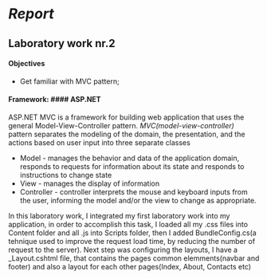 # *Report*
## Laboratory work nr.2

#### Objectives ####
* Get familiar with MVC pattern;
#### Framework: #### ASP.NET
ASP.NET MVC is a framework for building web application that uses the general Model-View-Controller pattern.
*MVC(model-view-controller)* pattern separates the modeling of the domain, the presentation, and the actions based on user input into three separate classes
* Model - manages the behavior and data of the application domain, responds to requests for information about its state and responds to instructions to change state  
* View - manages the display of information  
* Controller - controller interprets the mouse and keyboard inputs from the user, informing the model and/or the view to change as appropriate.

In this laboratory work, I integrated my first laboratory work into my application, in order to accomplish this task, I loaded all my .css 
files into Content folder and all .js into Scripts folder, then I added BundleConfig.cs(a tehnique used to improve the request load time, by reducing the number of request to the server). Next step was configuring the layouts, I have a _Layout.cshtml file,
that contains the pages common elemments(navbar and footer) and also a layout for each other pages(Index, About, Contacts etc)
